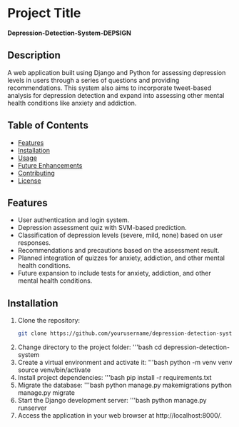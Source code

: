 # Project Title

**Depression-Detection-System-DEPSIGN**

## Description

A web application built using Django and Python for assessing depression levels in users through a series of questions and providing recommendations. This system also aims to incorporate tweet-based analysis for depression detection and expand into assessing other mental health conditions like anxiety and addiction.

## Table of Contents

- [Features](#features)
- [Installation](#installation)
- [Usage](#usage)
- [Future Enhancements](#future-enhancements)
- [Contributing](#contributing)
- [License](#license)

## Features

- User authentication and login system.
- Depression assessment quiz with SVM-based prediction.
- Classification of depression levels (severe, mild, none) based on user responses.
- Recommendations and precautions based on the assessment result.
- Planned integration of quizzes for anxiety, addiction, and other mental health conditions.
- Future expansion to include tests for anxiety, addiction, and other mental health conditions.

## Installation

1. Clone the repository:
   ```bash
   git clone https://github.com/yourusername/depression-detection-system.git
2. Change directory to the project folder:
   '''bash
   cd depression-detection-system
3. Create a virtual environment and activate it:
   '''bash
   python -m venv venv
   source venv/bin/activate
4. Install project dependencies:
   '''bash
   pip install -r requirements.txt
5. Migrate the database:
   '''bash
   python manage.py makemigrations
   python manage.py migrate
6. Start the Django development server:
   '''bash
   python manage.py runserver
7. Access the application in your web browser at http://localhost:8000/.







